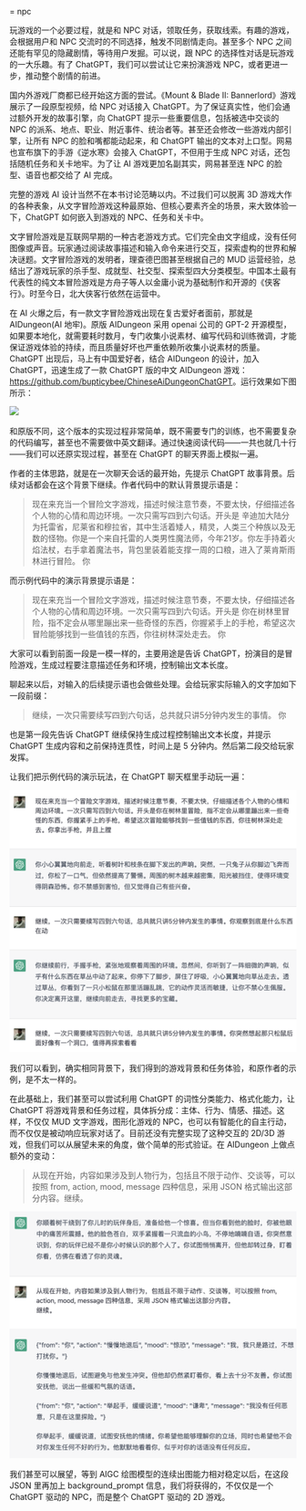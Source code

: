 = npc

玩游戏的一个必要过程，就是和 NPC 对话，领取任务，获取线索。有趣的游戏，会根据用户和 NPC 交流时的不同选择，触发不同剧情走向。甚至多个 NPC 之间还能有罕见的隐藏剧情，等待用户发掘。可以说，跟 NPC 的选择性对话是玩游戏的一大乐趣。有了 ChatGPT，我们可以尝试让它来扮演游戏 NPC，或者更进一步，推动整个剧情的前进。

国内外游戏厂商都已经开始这方面的尝试。《Mount & Blade II: Bannerlord》游戏展示了一段原型视频，给 NPC 对话接入 ChatGPT。为了保证真实性，他们会通过额外开发的故事引擎，向 ChatGPT 提示一些重要信息，包括被选中交谈的 NPC 的派系、地点、职业、附近事件、统治者等。甚至还会修改一些游戏内部引擎，让所有 NPC 的脸和嘴都能动起来，和 ChatGPT 输出的文本对上口型。网易也宣布旗下的手游《逆水寒》会接入 ChatGPT，不但用于生成 NPC 对话，还包括随机任务和关卡地牢。为了让 AI 游戏更加名副其实，网易甚至连 NPC 的脸型、语音也都交给了 AI 完成。

完整的游戏 AI 设计当然不在本书讨论范畴以内。不过我们可以脱离 3D 游戏大作的各种表象，从文字冒险游戏这种最原始、但核心要素齐全的场景，来大致体验一下，ChatGPT 如何嵌入到游戏的 NPC、任务和关卡中。

文字冒险游戏是互联网早期的一种古老游戏方式。它们完全由文字组成，没有任何图像或声音。玩家通过阅读故事描述和输入命令来进行交互，探索虚构的世界和解决谜题。文字冒险游戏的发明者，理查德巴图甚至根据自己的 MUD 运营经验，总结出了游戏玩家的杀手型、成就型、社交型、探索型四大分类模型。中国本土最有代表性的纯文本冒险游戏是方舟子等人以金庸小说为基础制作和开源的《侠客行》。时至今日，北大侠客行依然在运营中。

在 AI 火爆之后，有一款文字冒险游戏出现在复古爱好者面前，那就是 AIDungeon(AI 地牢)。原版 AIDungeon 采用 openai 公司的 GPT-2 开源模型，如果要本地化，就需要耗时数月，专门收集小说素材、编写代码和训练微调，才能保证游戏体验的持续，而且质量好坏也严重依赖所收集小说素材的质量。ChatGPT 出现后，马上有中国爱好者，结合 AIDungeon 的设计，加入 ChatGPT，迅速生成了一款 ChatGPT 版的中文 AIDungeon 游戏：<https://github.com/bupticybee/ChineseAiDungeonChatGPT>。运行效果如下图所示：

![](https://github.com/bupticybee/ChineseAiDungeonChatGPT/raw/main/outputs/story.gif)

和原版不同，这个版本的实现过程非常简单，既不需要专门的训练，也不需要复杂的代码编写，甚至也不需要做中英文翻译。通过快速阅读代码——一共也就几十行——我们可以还原实现过程，甚至在 ChatGPT 的聊天界面上模拟一遍。

作者的主体思路，就是在一次聊天会话的最开始，先提示 ChatGPT 故事背景。后续对话都会在这个背景下继续。作者代码中的默认背景提示语是：

> 现在来充当一个冒险文字游戏，描述时候注意节奏，不要太快，仔细描述各个人物的心情和周边环境。一次只需写四到六句话。开头是
> 辛迪加大陆分为托雷省，尼莱省和穆拉省，其中生活着矮人，精灵，人类三个种族以及无数的怪物。你是一个来自托雷的人类男性魔法师，今年21岁。你左手持着火焰法杖，右手拿着魔法书，背包里装着能支撑一周的口粮，进入了莱肯斯雨林进行冒险。
> 你

而示例代码中的演示背景提示语是：

> 现在来充当一个冒险文字游戏，描述时候注意节奏，不要太快，仔细描述各个人物的心情和周边环境。一次只需写四到六句话。开头是
> 你在树林里冒险，指不定会从哪里蹦出来一些奇怪的东西，你握紧手上的手枪，希望这次冒险能够找到一些值钱的东西，你往树林深处走去。
> 你

大家可以看到前面一段是一模一样的，主要用途是告诉 ChatGPT，扮演目的是冒险游戏，生成过程要注意描述任务和环境，控制输出文本长度。

聊起来以后，对输入的后续提示语也会做些处理。会给玩家实际输入的文字加如下一段前缀：

> 继续，一次只需要续写四到六句话，总共就只讲5分钟内发生的事情。
> 你

也是第一段先告诉 ChatGPT 继续保持生成过程控制输出文本长度，并提示 ChatGPT 生成内容和之前保持连贯性，时间上是 5 分钟内。然后第二段交给玩家发挥。

让我们把示例代码的演示玩法，在 ChatGPT 聊天框里手动玩一遍：

![](/images/awesome/aidungeon-chat.png)

我们可以看到，确实相同背景下，我们得到的游戏背景和任务体验，和原作者的示例，是不太一样的。

在此基础上，我们甚至可以尝试利用 ChatGPT 的词性分类能力、格式化能力，让 ChatGPT 将游戏背景和任务过程，具体拆分成：主体、行为、情感、描述。这样，不仅仅 MUD 文字游戏，图形化游戏的 NPC，也可以有智能化的自主行动，而不仅仅是被动响应玩家对话了。目前还没有完整实现了这种交互的 2D/3D 游戏，但我们可以从展望未来的角度，做个简单的形式验证。在 AIDungeon 上做点额外的变动：

> 从现在开始，内容如果涉及到人物行为，包括且不限于动作、交谈等，可以按照 from, action, mood, message 四种信息，采用 JSON 格式输出这部分内容。继续。

![](/images/awesome/aidungeon-json.png)

我们甚至可以展望，等到 AIGC 绘图模型的连续出图能力相对稳定以后，在这段 JSON 里再加上 background_prompt 信息，我们将获得的，不仅仅是一个 ChatGPT 驱动的 NPC，而是整个 ChatGPT 驱动的 2D 游戏。

